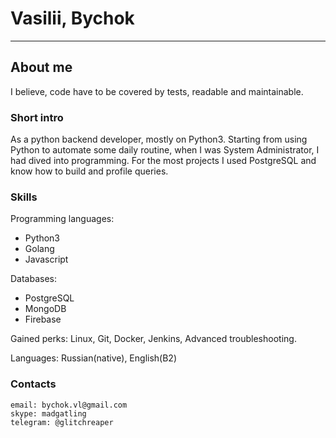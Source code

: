# Vasilii, Bychok

***

## About me

I believe, code have to be covered by tests, readable and maintainable.

### Short intro

As a python backend developer, mostly on Python3. Starting from using Python to automate some daily routine, when I was System Administrator, I had dived into programming. For the most projects I used PostgreSQL and know how to build and profile queries.

### Skills

Programming languages:

- Python3
- Golang
- Javascript

Databases:

- PostgreSQL
- MongoDB
- Firebase

Gained perks: Linux, Git, Docker, Jenkins, Advanced troubleshooting.

Languages: Russian(native), English(B2)

### Contacts

    email: bychok.vl@gmail.com
    skype: madgatling
    telegram: @glitchreaper
